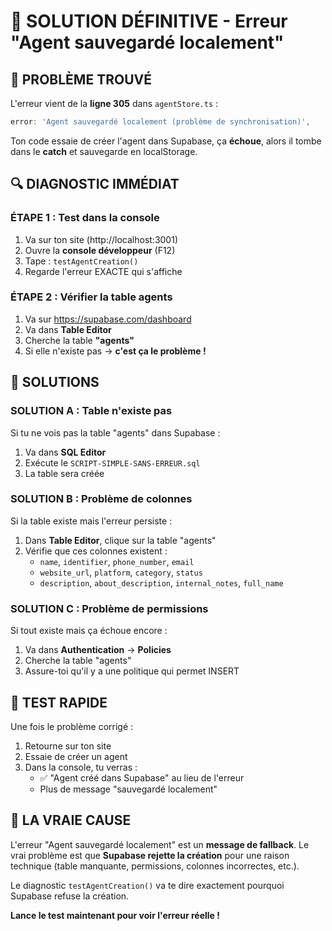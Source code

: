 # 🚨 SOLUTION DÉFINITIVE - Erreur "Agent sauvegardé localement"

## 🎯 PROBLÈME TROUVÉ

L'erreur vient de la **ligne 305** dans `agentStore.ts` :
```typescript
error: 'Agent sauvegardé localement (problème de synchronisation)',
```

Ton code essaie de créer l'agent dans Supabase, ça **échoue**, alors il tombe dans le **catch** et sauvegarde en localStorage.

## 🔍 DIAGNOSTIC IMMÉDIAT

### ÉTAPE 1 : Test dans la console

1. Va sur ton site (http://localhost:3001)
2. Ouvre la **console développeur** (F12)
3. Tape : `testAgentCreation()`
4. Regarde l'erreur EXACTE qui s'affiche

### ÉTAPE 2 : Vérifier la table agents

1. Va sur https://supabase.com/dashboard
2. Va dans **Table Editor**
3. Cherche la table **"agents"**
4. Si elle n'existe pas → **c'est ça le problème !**

## 🔧 SOLUTIONS

### SOLUTION A : Table n'existe pas
Si tu ne vois pas la table "agents" dans Supabase :

1. Va dans **SQL Editor**
2. Exécute le `SCRIPT-SIMPLE-SANS-ERREUR.sql`
3. La table sera créée

### SOLUTION B : Problème de colonnes
Si la table existe mais l'erreur persiste :

1. Dans **Table Editor**, clique sur la table "agents"
2. Vérifie que ces colonnes existent :
   - `name`, `identifier`, `phone_number`, `email`
   - `website_url`, `platform`, `category`, `status`
   - `description`, `about_description`, `internal_notes`, `full_name`

### SOLUTION C : Problème de permissions
Si tout existe mais ça échoue encore :

1. Va dans **Authentication** → **Policies**
2. Cherche la table "agents"
3. Assure-toi qu'il y a une politique qui permet INSERT

## 🚀 TEST RAPIDE

Une fois le problème corrigé :

1. Retourne sur ton site
2. Essaie de créer un agent
3. Dans la console, tu verras :
   - ✅ "Agent créé dans Supabase" au lieu de l'erreur
   - Plus de message "sauvegardé localement"

## 🎯 LA VRAIE CAUSE

L'erreur "Agent sauvegardé localement" est un **message de fallback**. 
Le vrai problème est que **Supabase rejette la création** pour une raison technique (table manquante, permissions, colonnes incorrectes, etc.).

Le diagnostic `testAgentCreation()` va te dire exactement pourquoi Supabase refuse la création.

**Lance le test maintenant pour voir l'erreur réelle !**